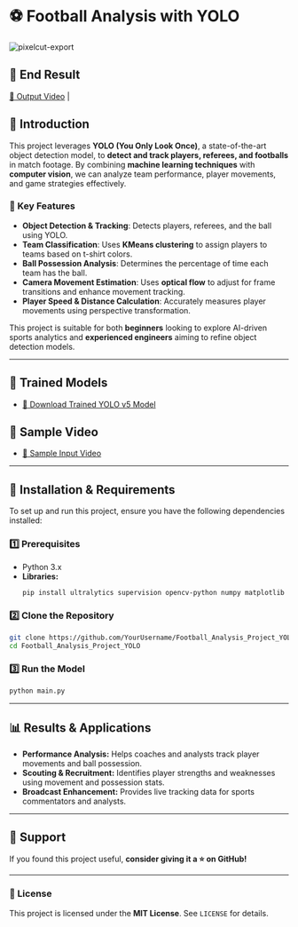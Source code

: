 # ⚽ Football Analysis with YOLO
![pixelcut-export](https://github.com/user-attachments/assets/945b900a-fcc2-4d59-b915-4952a6b85313)


## 📌 End Result
[📌 Output Video](https://drive.google.com/file/d/1q33gTcND2ymhqlDxZO0rXwmJjbF2Hcnv/view?usp=drive_link) |

## 📌 Introduction
This project leverages **YOLO (You Only Look Once)**, a state-of-the-art object detection model, to **detect and track players, referees, and footballs** in match footage. By combining **machine learning techniques** with **computer vision**, we can analyze team performance, player movements, and game strategies effectively.

### 🔹 Key Features
- **Object Detection & Tracking**: Detects players, referees, and the ball using YOLO.
- **Team Classification**: Uses **KMeans clustering** to assign players to teams based on t-shirt colors.
- **Ball Possession Analysis**: Determines the percentage of time each team has the ball.
- **Camera Movement Estimation**: Uses **optical flow** to adjust for frame transitions and enhance movement tracking.
- **Player Speed & Distance Calculation**: Accurately measures player movements using perspective transformation.

This project is suitable for both **beginners** looking to explore AI-driven sports analytics and **experienced engineers** aiming to refine object detection models.

---

## 🚀 Trained Models
- [📌 Download Trained YOLO v5 Model](https://drive.google.com/file/d/17CuTgjFjfJ2wYrCIAvnDxRt2LsDIb1PD/view?usp=drive_link)

## 🎥 Sample Video
- [📌 Sample Input Video](https://drive.google.com/file/d/1hyw5HtirKnBurVeDY_0MhkPLQbjWLnHk/view?usp=drive_link)

---

## 🔧 Installation & Requirements
To set up and run this project, ensure you have the following dependencies installed:

### **1️⃣ Prerequisites**
- Python 3.x
- **Libraries:**
  ```bash
  pip install ultralytics supervision opencv-python numpy matplotlib pandas
  ```

### **2️⃣ Clone the Repository**
```bash
git clone https://github.com/YourUsername/Football_Analysis_Project_YOLO.git
cd Football_Analysis_Project_YOLO
```

### **3️⃣ Run the Model**
```bash
python main.py
```

---

## 📊 Results & Applications
- **Performance Analysis:** Helps coaches and analysts track player movements and ball possession.
- **Scouting & Recruitment:** Identifies player strengths and weaknesses using movement and possession stats.
- **Broadcast Enhancement:** Provides live tracking data for sports commentators and analysts.

---

## 🤝 Support
If you found this project useful, **consider giving it a ⭐ on GitHub!**

---

### **📜 License**
This project is licensed under the **MIT License**. See `LICENSE` for details.

